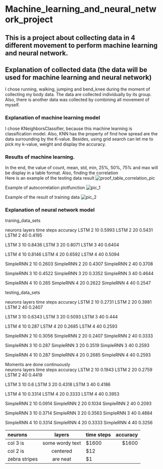 # Machine_learning_and_neural_network_project

## This is a project about collecting data in 4 different movement to perform machine learning and neural network. 

## Explanation of collected data (the data will be used for machine learning and neural network)
I chose running, walking, jumping and bend_knee during the moment of collecting my body data. The data are collected individually by its group. Also, there is another data was collected by combining all movement of myself. 

### Explanation of machine learning model
I chose KNeighborsClassifier, because this machine learning is classification model. Also, KNN has the property of find how spread are the data surrounding by the K-value. Besides, using grid search can let me to pick my k-value, weight and display the accuracy. 

### Results of machine learning. 
In the end, the value of count, mean, std, min, 25%, 50%, 75% and max will be display in a table format. Also, finding the correlation  
Here is an example of the testing data result
![proof_table_correlation_pic](https://user-images.githubusercontent.com/118713625/230785513-526ad6c5-0ce9-45d7-b9b0-3ac80a31a016.PNG)

Example of autocorrelation plotfunction
![pic_1](https://user-images.githubusercontent.com/118713625/230785566-6129adc3-9e03-4726-9988-2a356834b0be.PNG)

Example of the result of training data
![pic_2](https://user-images.githubusercontent.com/118713625/230785665-c87bc445-4e99-4850-843d-a12d9ec3cb8d.PNG)

### Explanation of neural network model


traning_data_sets			
			
neurons	layers	time steps	accuracy
LSTM	    2	        10	     0.5993
LSTM	    2	        20	     0.5431
LSTM	    2	        40	     0.4195
			
LSTM	3	10	0.8436
LSTM	3	20	0.8071
LSTM	3	40	0.6404
			
LSTM	4	10	0.8146
LSTM	4	20	0.6592
LSTM	4	40	0.5094
			
SimpleRNN	2	10	0.2603
SimpleRNN	2	20	0.4307
SimpleRNN	2	40	0.3708
			
SimpleRNN	3	10	0.4522
SimpleRNN	3	20	0.3352
SimpleRNN	3	40	0.4644
			
SimpleRNN	4	10	0.265
SimpleRNN	4	20	0.2622
SimpleRNN	4	40	0.2547
			
			
			
testing_data_sets			
			
neurons	layers	time steps	accuracy
LSTM	2	10	0.2731
LSTM	2	20	0.3981
LSTM	2	40	0.2407
			
LSTM	3	10	0.6343
LSTM	3	20	0.5093
LSTM	3	40	0.444
			
LSTM	4	10	0.287
LSTM	4	20	0.2685
LSTM	4	40	0.2593
			
SimpleRNN	2	10	0.3056
SimpleRNN	2	20	0.2407
SimpleRNN	2	40	0.3333
			
SimpleRNN	3	10	0.287
SimpleRNN	3	20	0.3519
SimpleRNN	3	40	0.2593
			
SimpleRNN	4	10	0.287
SimpleRNN	4	20	0.2685
SimpleRNN	4	40	0.2593
			
			
			
Moments are done continuously			
neurons	layers	time steps	accuracy
LSTM	2	10	0.1943
LSTM	2	20	0.2759
LSTM	2	40	0.4419
			
LSTM	3	10	0.6
LSTM	3	20	0.4318
LSTM	3	40	0.4186
			
LSTM	4	10	0.3314
LSTM	4	20	0.3333
LSTM	4	40	0.3953
			
SimpleRNN	2	10	0.0914
SimpleRNN	2	20	0.1034
SimpleRNN	2	40	0.2093
			
SimpleRNN	3	10	0.3714
SimpleRNN	3	20	0.3563
SimpleRNN	3	40	0.4884
			
SimpleRNN	4	10	0.3314
SimpleRNN	4	20	0.3333
SimpleRNN	4	40	0.3256


<!-- | neurons  | layers  | time steps | accuracy |
| :------------ |:---------------:| -----:|
|LSTM     | 2 | 10 | 0.1943      |
| col 2 is      | centered        |   $12 |
| zebra stripes | are neat        |    $1 | -->


| neurons  | layers  | time steps | accuracy |
| :------------ |:---------------:| --------------| --------:|
| col 3 is      | some wordy text | $1600 | $1600 |
| col 2 is      | centered        |   $12 |
| zebra stripes | are neat        |    $1 |

